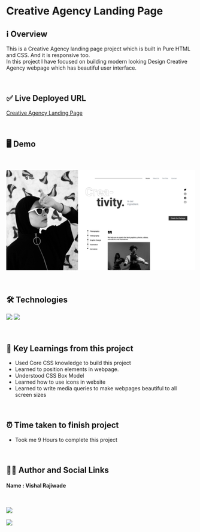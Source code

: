 
# **Creative Agency Landing Page**

## **ℹ️ Overview**

This is a Creative Agency landing page project which is built in Pure HTML and CSS. And it is responsive too. <br>
In this project I have focused on building modern looking Design Creative Agency webpage which has beautiful user interface.

<br>

## **✅ Live Deployed URL**

[Creative Agency Landing Page](https://creativeagency-vishal.netlify.app)

<br>

## **🖥 Demo**
<br>

![](./14.png)

<br>

## **🛠 Technologies** 
![](https://img.shields.io/badge/HTML-239120?style=for-the-badge&logo=html5&logoColor=white)
![](https://img.shields.io/badge/CSS-239120?&style=for-the-badge&logo=css3&logoColor=white)

<br>

## **📖 Key Learnings from this project**

 - Used Core CSS knowledge to build this project
 - Learned to position elements in webpage.
 - Understood CSS Box Model
 - Learned how to use icons in website
 - Learned to write media queries to make webpages beautiful to all screen sizes
 
<br>

 ##  **⏰ Time taken to finish project**

- Took me 9 Hours to complete this project 

<br>

##  **👨‍💻 Author and Social Links**
#### **Name** : Vishal Rajiwade

<br>

[<img src="https://res.cloudinary.com/practicaldev/image/fetch/s--imBRhTaX--/c_limit%2Cf_auto%2Cfl_progressive%2Cq_auto%2Cw_880/https://img.shields.io/badge/LinkedIn-0077B5%3Fstyle%3Dfor-the-badge%26logo%3Dlinkedin%26logoColor%3Dwhite">](https://www.linkedin.com/in/vishal-rajiwade-2654a8184/)

[<img src="https://img.shields.io/badge/Instagram-E4405F?style=for-the-badge&logo=instagram&logoColor=white">](https://www.instagram.com/vishal_codes_7/)


